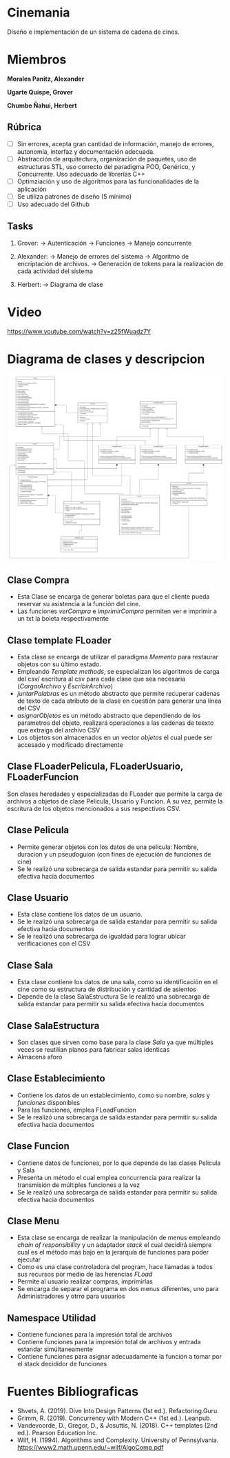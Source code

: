 # Cinemania
Diseño e implementación de un sistema de cadena de cines.

# Miembros

**Morales Panitz, Alexander**

**Ugarte Quispe, Grover**

**Chumbe Ñahui, Herbert**

## Rúbrica
- [ ] Sin errores, acepta gran cantidad de información, manejo de errores, autonomía, interfaz y documentación adecuada.
- [ ] Abstracción de arquitectura, organización de paquetes, uso de estructuras STL, uso correcto del paradigma POO, Genérico, y Concurrente. Uso adecuado de librerías C++
- [ ] Optimziación y uso de algoritmos para las funcionalidades de la aplicación
- [ ] Se utiliza patrones de diseño (5 mínimo)
- [ ] Uso adecuado del Github

## Tasks

1. Grover:
    -> Autenticación
    -> Funciones
    -> Manejo concurrente

2. Alexander:
    -> Manejo de errores del sistema
    -> Algoritmo de encriptación de archivos.
    -> Generación de tokens para la realización de cada actividad del sistema
3. Herbert:
    -> Diagrama de clase 
# Video
https://www.youtube.com/watch?v=z25fWuadz7Y

# Diagrama de clases y descripcion

<img src="uml.png">

## Clase Compra

-   Esta Clase se encarga de generar boletas para que el cliente pueda reservar su asistencia a la función del cine.
-   Las funciones *verCompra* e *imprimirCompra* permiten ver e imprimir a un txt la boleta respectivamente

## Clase template FLoader

-   Esta clase se encarga de utilizar el paradigma *Memento* para restaurar objetos con su último estado. 
-   Empleando *Template methods*, se especializan los algoritmos de carga del csv/ escritura al csv para cada clase que sea necesaria (*CargarArchivo* y *EscribirArchivo*)
-   *juntarPalabras* es un método abstracto que permite recuperar cadenas de texto de cada atributo de la clase en cuestión para generar una línea del CSV
-   *asignarObjetos* es un método abstracto que dependiendo de los parametros del objeto, realizará operaciones a las cadenas de teexto que extraiga del archivo CSV
-   Los objetos son almacenados en un vector *objetos* el cual puede ser accesado y modificado directamente

## Clase FLoaderPelicula, FLoaderUsuario, FLoaderFuncion

Son clases heredades y especializadas de FLoader que permite la carga de archivos a objetos de clase Pelicula, Usuario y Funcion. A su vez, permite la escritura de los objetos mencionados a sus respectivos CSV.

## Clase Pelicula

- Permite generar objetos con los datos de una pelicula: Nombre, duracion y un pseudoguion (con fines de ejecución de funciones de cine)
- Se le realizó una sobrecarga de salida estandar para permitir su salida efectiva hacia documentos

## Clase Usuario

- Esta clase contiene los datos de un usuario.
- Se le realizó una sobrecarga  de salida estandar para permitir su salida efectiva hacia documentos
- Se le realizó una sobrecarga de igualdad para lograr ubicar verificaciones con el CSV

## Clase Sala

-   Esta clase contiene los datos de una sala, como su identificación en el cine como su estructura de distribución y cantidad de asientos
-   Depende de la clase SalaEstructura
    Se le realizó una sobrecarga  de salida estandar para permitir su salida efectiva hacia documentos

## Clase SalaEstructura

- Son clases que sirven como base para la clase *Sala* ya que múltiples veces se reutilian planos para fabricar salas identicas
- Almacena aforo

## Clase Establecimiento

- Contiene los datos de un establecimiento, como su nombre, *salas* y *funciones* disponibles
- Para las funciones, emplea FLoadFuncion
- Se le realizó una sobrecarga  de salida estandar para permitir su salida efectiva hacia documentos

## Clase Funcion

- Contiene datos de funciones, por lo que depende de las clases Pelicula y Sala
- Presenta un método el cual emplea concurrencia para realizar la transmisión de múltiples funciones a la vez
- Se le realizó una sobrecarga  de salida estandar para permitir su salida efectiva hacia documentos

## Clase Menu

- Esta clase se encarga de realizar la manipulación de menus empleando *chain of responsibility* y un adaptador *stack* el cual decidirá siempre cual es el método más bajo en la jerarquía de funciones para poder ejecutar
- Como es una clase controladora del program, hace llamadas a todos sus recursos por medio de las herencias *FLoad*
- Permite al usuario realizar compras, imprimirlas
- Se encarga de separar el programa en dos menus diferentes, uno para Administradores y otrro para usuarios

## Namespace Utilidad

- Contiene funciones para la impresión total de archivos
- Contiene funciones para la impresión total de archivos y entrada estandar simúltaneamente
- Contiene funciones para asignar adecuadamente la función a tomar por el stack decididor de funciones

# Fuentes Bibliograficas

-   Shvets, A. (2019). Dive Into Design Patterns (1st ed.). Refactoring.Guru.
-   Grimm, R. (2019). Concurrency with Modern C++ (1st ed.). Leanpub.
-   Vandevoorde, D., Gregor, D., & Josuttis, N. (2018). C++ templates (2nd ed.). Pearson Education Inc.
-   Wilf, H. (1994). Algorithms and Complexity. University of Pennsylvania. https://www2.math.upenn.edu/~wilf/AlgoComp.pdf
